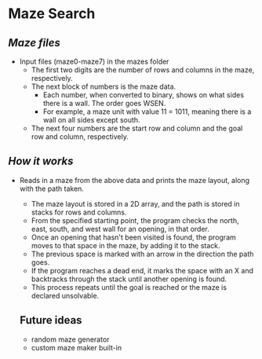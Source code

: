 # Maze Search
*Maze files*
-
- Input files (maze0-maze7) in the mazes folder
  - The first two digits are the number of rows and columns in the maze, respectively.
  - The next block of numbers is the maze data.
    - Each number, when converted to binary, shows on what sides there is a wall. The order goes WSEN.
    - For example, a maze unit with value 11 = 1011, meaning there is a wall on all sides except south.
  - The next four numbers are the start row and column and the goal row and column, respectively.
 
*How it works*
-
- Reads in a maze from the above data and prints the maze layout, along with the path taken.
  - The maze layout is stored in a 2D array, and the path is stored in stacks for rows and columns.
  - From the specified starting point, the program checks the north, east, south, and west wall for an opening, in that order.
  - Once an opening that hasn't been visited is found, the program moves to that space in the maze, by adding it to the stack.
  - The previous space is marked with an arrow in the direction the path goes.
  - If the program reaches a dead end, it marks the space with an X and backtracks through the stack until another opening is found.
  - This process repeats until the goal is reached or the maze is declared unsolvable.
 
  ## Future ideas
  - random maze generator
  - custom maze maker built-in
